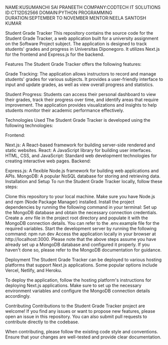 NAME:KUSUMANCHI SAI PRANEETH
COMPANY:CODTECH IT SOLUTIONS
ID:CT12DS2566
DOMAIN:PYTHON PROGRAMMING
DURATION:SEPTEMBER TO NOVEMBER
MENTOR:NEELA SANTOSH KUMAR


Student Grade Tracker
This repository contains the source code for the Student Grade Tracker, a web application built for a university assignment on the Software Project subject. The application is designed to track students' grades and progress in Universitas Diponegoro. It utilizes Next.js for the frontend and Express.js for the backend.

Features
The Student Grade Tracker offers the following features:

Grade Tracking: The application allows instructors to record and manage students' grades for various subjects. It provides a user-friendly interface to input and update grades, as well as view overall progress and statistics.

Student Progress: Students can access their personal dashboard to view their grades, track their progress over time, and identify areas that require improvement. The application provides visualizations and insights to help students monitor their academic performance effectively.

Technologies Used
The Student Grade Tracker is developed using the following technologies:

Frontend:

Next.js: A React-based framework for building server-side rendered and static websites.
React: A JavaScript library for building user interfaces.
HTML, CSS, and JavaScript: Standard web development technologies for creating interactive web pages.
Backend:

Express.js: A flexible Node.js framework for building web applications and APIs.
MongoDB: A popular NoSQL database for storing and retrieving data.
Installation and Setup
To run the Student Grade Tracker locally, follow these steps:

Clone this repository to your local machine.
Make sure you have Node.js and npm (Node Package Manager) installed.
Install the project dependencies by running the following command in your terminal:
Set up the MongoDB database and obtain the necessary connection credentials.
Create a .env file in the project root directory and populate it with the MongoDB connection details. You can refer to the .env.example file for the required variables.
Start the development server by running the following command:
npm run dev
Access the application locally in your browser at http://localhost:3000.
Please note that the above steps assume you have already set up a MongoDB database and configured it properly. If you haven't done so, please refer to the MongoDB documentation for guidance.

Deployment
The Student Grade Tracker can be deployed to various hosting platforms that support Next.js applications. Some popular options include Vercel, Netlify, and Heroku.

To deploy the application, follow the hosting platform's instructions for deploying Next.js applications. Make sure to set up the necessary environment variables and configure the MongoDB connection details accordingly.

Contributing
Contributions to the Student Grade Tracker project are welcome! If you find any issues or want to propose new features, please open an issue in this repository. You can also submit pull requests to contribute directly to the codebase.

When contributing, please follow the existing code style and conventions. Ensure that your changes are well-tested and provide clear documentation.
